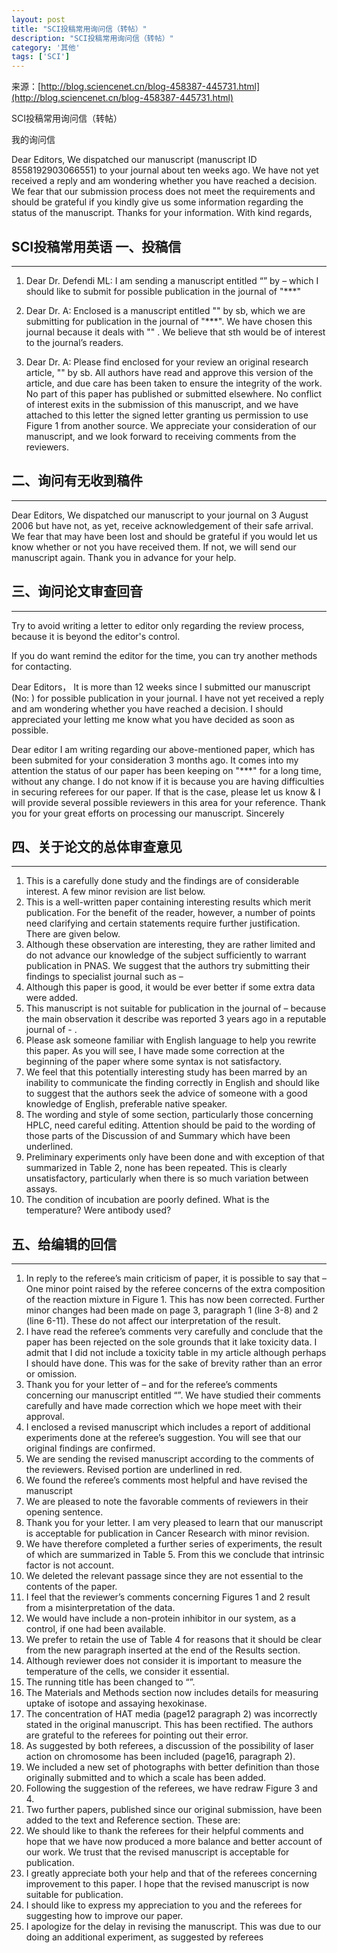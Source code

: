 ```yaml
---
layout: post
title: "SCI投稿常用询问信（转帖）"
description: "SCI投稿常用询问信（转帖）"
category: '其他'
tags: ['SCI']
---
```


来源：[http://blog.sciencenet.cn/blog-458387-445731.html](http://blog.sciencenet.cn/blog-458387-445731.html)

SCI投稿常用询问信（转帖）  

我的询问信

Dear Editors,
We dispatched our manuscript (manuscript ID 8558192903066551) to your journal about ten weeks ago. We have not yet received a reply and am wondering whether you have reached a decision. We fear that our submission process does not meet the requirements and should be grateful if you kindly give us some information regarding the status of the manuscript.
Thanks for your information.
With kind regards,

<!--more-->


SCI投稿常用英语
一、投稿信
- 

----------

1. Dear Dr. Defendi ML:
I am sending a manuscript entitled “” by – which I should like to submit for possible publication in the journal of "***"

2. Dear Dr. A:
Enclosed is a manuscript entitled "" by sb, which we are submitting for publication in the journal of "***". We have chosen this journal because it deals with "" . We believe that sth would be of interest to the journal’s readers.

3. Dear Dr. A:
Please find enclosed for your review an original research article, "" by sb. All authors have read and approve this version of the article, and due care has been taken to ensure the integrity of the work. No part of this paper has published or submitted elsewhere. No conflict of interest exits in the submission of this manuscript, and we have attached to this letter the signed letter granting us permission to use Figure 1 from another source.
We appreciate your consideration of our manuscript, and we look forward to receiving comments from the reviewers.


二、询问有无收到稿件
- 

----------

Dear Editors,
We dispatched our manuscript to your journal on 3 August 2006 but have not, as yet, receive acknowledgement of their safe arrival. We fear that may have been lost and should be grateful if you would let us know whether or not you have received them. If not, we will send our manuscript again. Thank you in advance for your help.


三、询问论文审查回音
- 

----------

Try to avoid writing a letter to editor only regarding the review process, because it is beyond the editor's control.

If you do want remind the editor for the time, you can try another methods for contacting.


Dear Editors，
It is more than 12 weeks since I submitted our manuscript (No: ) for possible publication in your journal. I have not yet received a reply and am wondering whether you have reached a decision. I should appreciated your letting me know what you have decided as soon as possible.

Dear editor
I am writing regarding our above-mentioned paper, which has been submited for your consideration 3 months ago. It comes into my attention the status of our paper has been keeping on "***" for a long time, without any change. I do not know if it is because you are having difficulties in securing referees for our paper. If that is the case, please let us know & I will provide several possible reviewers in this area for your reference.
Thank you for your great efforts on processing our manuscript.
Sincerely



四、关于论文的总体审查意见
- 

----------

1. This is a carefully done study and the findings are of considerable interest. A few minor revision are list below.
2. This is a well-written paper containing interesting results which merit publication. For the benefit of the reader, however, a number of points need clarifying and certain statements require further justification. There are given below.
3. Although these observation are interesting, they are rather limited and do not advance our knowledge of the subject sufficiently to warrant publication in PNAS. We suggest that the authors try submitting their findings to specialist journal such as –
4. Although this paper is good, it would be ever better if some extra data were added.
5. This manuscript is not suitable for publication in the journal of – because the main observation it describe was reported 3 years ago in a reputable journal of - .
6. Please ask someone familiar with English language to help you rewrite this paper. As you will see, I have made some correction at the beginning of the paper where some syntax is not satisfactory.
7. We feel that this potentially interesting study has been marred by an inability to communicate the finding correctly in English and should like to suggest that the authors seek the advice of someone with a good knowledge of English, preferable native speaker.
8. The wording and style of some section, particularly those concerning HPLC, need careful editing. Attention should be paid to the wording of those parts of the Discussion of and Summary which have been underlined.
9. Preliminary experiments only have been done and with exception of that summarized in Table 2, none has been repeated. This is clearly unsatisfactory, particularly when there is so much variation between assays.
10. The condition of incubation are poorly defined. What is the temperature? Were antibody used?


五、给编辑的回信
- 

----------

1. In reply to the referee’s main criticism of paper, it is possible to say that –
One minor point raised by the referee concerns of the extra composition of the reaction mixture in Figure 1. This has now been corrected. Further minor changes had been made on page 3, paragraph 1 (line 3-8) and 2 (line 6-11). These do not affect our interpretation of the result.
2. I have read the referee’s comments very carefully and conclude that the paper has been rejected on the sole grounds that it lake toxicity data. I admit that I did not include a toxicity table in my article although perhaps I should have done. This was for the sake of brevity rather than an error or omission.
3. Thank you for your letter of – and for the referee’s comments concerning our manuscript entitled “”. We have studied their comments carefully and have made correction which we hope meet with their approval.
4. I enclosed a revised manuscript which includes a report of additional experiments done at the referee’s suggestion. You will see that our original findings are confirmed.
5. We are sending the revised manuscript according to the comments of the reviewers. Revised portion are underlined in red.
6. We found the referee’s comments most helpful and have revised the manuscript
7. We are pleased to note the favorable comments of reviewers in their opening sentence.
8. Thank you for your letter. I am very pleased to learn that our manuscript is acceptable for publication in Cancer Research with minor revision.
9. We have therefore completed a further series of experiments, the result of which are summarized in Table 5. From this we conclude that intrinsic factor is not account.
10. We deleted the relevant passage since they are not essential to the contents of the paper.
11. I feel that the reviewer’s comments concerning Figures 1 and 2 result from a misinterpretation of the data.
12. We would have include a non-protein inhibitor in our system, as a control, if one had been available.
13. We prefer to retain the use of Table 4 for reasons that it should be clear from the new paragraph inserted at the end of the Results section.
14. Although reviewer does not consider it is important to measure the temperature of the cells, we consider it essential.
15. The running title has been changed to “”.
16. The Materials and Methods section now includes details for measuring uptake of isotope and assaying hexokinase.
17. The concentration of HAT media (page12 paragraph 2) was incorrectly stated in the original manuscript. This has been rectified. The authors are grateful to the referees for pointing out their error.
18. As suggested by both referees, a discussion of the possibility of laser action on chromosome has been included (page16, paragraph 2).
19. We included a new set of photographs with better definition than those originally submitted and to which a scale has been added.
20. Following the suggestion of the referees, we have redraw Figure 3 and 4.
21. Two further papers, published since our original submission, have been added to the text and Reference section. These are:
22. We should like to thank the referees for their helpful comments and hope that we have now produced a more balance and better account of our work. We trust that the revised manuscript is acceptable for publication.
23. I greatly appreciate both your help and that of the referees concerning improvement to this paper. I hope that the revised manuscript is now suitable for publication.
24. I should like to express my appreciation to you and the referees for suggesting how to improve our paper.
25. I apologize for the delay in revising the manuscript. This was due to our doing an additional experiment, as suggested by referees